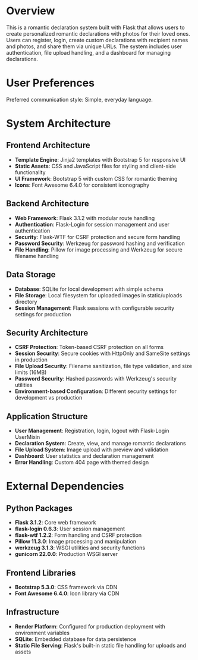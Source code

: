 # Overview

This is a romantic declaration system built with Flask that allows users to create personalized romantic declarations with photos for their loved ones. Users can register, login, create custom declarations with recipient names and photos, and share them via unique URLs. The system includes user authentication, file upload handling, and a dashboard for managing declarations.

# User Preferences

Preferred communication style: Simple, everyday language.

# System Architecture

## Frontend Architecture
- **Template Engine**: Jinja2 templates with Bootstrap 5 for responsive UI
- **Static Assets**: CSS and JavaScript files for styling and client-side functionality
- **UI Framework**: Bootstrap 5 with custom CSS for romantic theming
- **Icons**: Font Awesome 6.4.0 for consistent iconography

## Backend Architecture
- **Web Framework**: Flask 3.1.2 with modular route handling
- **Authentication**: Flask-Login for session management and user authentication
- **Security**: Flask-WTF for CSRF protection and secure form handling
- **Password Security**: Werkzeug for password hashing and verification
- **File Handling**: Pillow for image processing and Werkzeug for secure filename handling

## Data Storage
- **Database**: SQLite for local development with simple schema
- **File Storage**: Local filesystem for uploaded images in static/uploads directory
- **Session Management**: Flask sessions with configurable security settings for production

## Security Architecture
- **CSRF Protection**: Token-based CSRF protection on all forms
- **Session Security**: Secure cookies with HttpOnly and SameSite settings in production
- **File Upload Security**: Filename sanitization, file type validation, and size limits (16MB)
- **Password Security**: Hashed passwords with Werkzeug's security utilities
- **Environment-based Configuration**: Different security settings for development vs production

## Application Structure
- **User Management**: Registration, login, logout with Flask-Login UserMixin
- **Declaration System**: Create, view, and manage romantic declarations
- **File Upload System**: Image upload with preview and validation
- **Dashboard**: User statistics and declaration management
- **Error Handling**: Custom 404 page with themed design

# External Dependencies

## Python Packages
- **Flask 3.1.2**: Core web framework
- **flask-login 0.6.3**: User session management
- **flask-wtf 1.2.2**: Form handling and CSRF protection
- **Pillow 11.3.0**: Image processing and manipulation
- **werkzeug 3.1.3**: WSGI utilities and security functions
- **gunicorn 22.0.0**: Production WSGI server

## Frontend Libraries
- **Bootstrap 5.3.0**: CSS framework via CDN
- **Font Awesome 6.4.0**: Icon library via CDN

## Infrastructure
- **Render Platform**: Configured for production deployment with environment variables
- **SQLite**: Embedded database for data persistence
- **Static File Serving**: Flask's built-in static file handling for uploads and assets